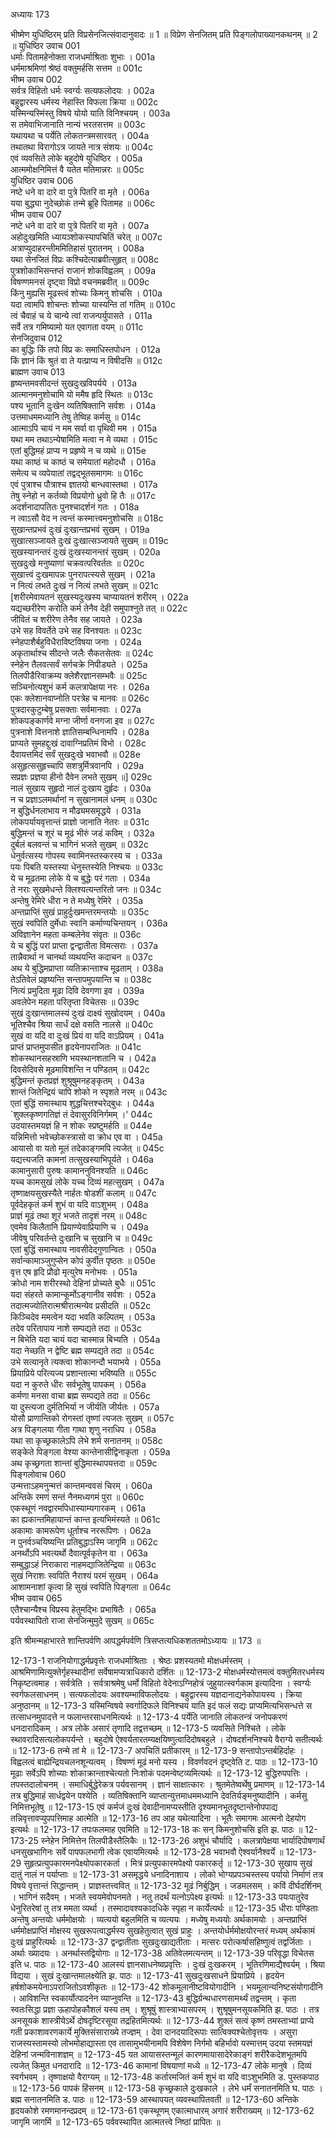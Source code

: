 अध्यायः 173

भीष्मेण युधिष्ठिरम् प्रति विप्रसेनजित्संवादानुवादः ॥ 1 ॥ विप्रेण सेनजितम् प्रति पिङ्गलोपाख्यानकथनम् ॥ 2 ॥
युधिष्ठिर उवाच 	001  
धर्माः पितामहेनोक्ता राजधर्माश्रिताः शुभाः ।	001a  
धर्ममाश्रमिणां श्रेष्ठं वक्तुमर्हसि सत्तम ॥	001c  
भीष्म उवाच 	002  
सर्वत्र विहितो धर्मः स्वर्ग्यः सत्यफलोदयः ।	002a  
बहुद्वारस्य धर्मस्य नेहास्ति विफला क्रिया ॥	002c  
यस्मिन्यस्मिंस्तु विषये योयो याति विनिश्चयम् ।	003a  
स तमेवाभिजानाति नान्यं भरतसत्तम ॥	003c  
यथायथा च पर्येति लोकतन्त्रमसारवत् ।	004a  
तथातथा विरागोऽत्र जायते नात्र संशयः ॥	004c  
एवं व्यवसिते लोके बहुदोषे युधिष्ठिर ।	005a  
आत्ममोक्षनिमित्तं वै यतेत मतिमान्नरः ॥	005c  
युधिष्ठिर उवाच 	006  
नष्टे धने वा दारे वा पुत्रे पितरि वा मृते ।	006a  
यया बुद्ध्या नुदेच्छोकं तन्मे ब्रूहि पितामह ॥	006c  
भीष्म उवाच 	007  
नष्टे धने वा दारे वा पुत्रे पितरि वा मृते ।	007a  
अहोदुःखमिति ध्यायञ्शोकस्यापचितिं चरेत् ॥	007c  
अत्राप्युदाहरन्तीममितिहासं पुरातनम् ।	008a  
यथा सेनजितं विप्रः कश्चिदेत्याब्रवीत्सुहृत् ॥	008c  
पुत्रशोकाभिसन्तप्तं राजानं शोकविह्वलम् ।	009a  
विषण्णमनसं दृष्ट्वा विप्रो वचनमब्रवीत् ॥	009c  
किंनु मुह्यसि मूढस्त्वं शोच्यः किमनु शोचसि ।	010a  
यदा त्वामपि शोचन्तः शोच्या यास्यन्ति तां गतिम् ॥	010c  
त्वं चैवाहं च ये चान्ये त्वां राजन्पर्युपासते ।	011a  
सर्वे तत्र गमिष्यामो यत एवागता वयम् ॥	011c  
सेनजिदुवाच 	012  
का बुद्धिः किं तपो विप्र कः समाधिस्तपोधन ।	012a  
किं ज्ञानं किं श्रुतं वा ते यत्प्राप्य न विषीदसि ॥	012c  
ब्राह्मण उवाच 	013  
हृष्यन्तमवसीदन्तं सुखदुःखविपर्यये ।	013a  
आत्मानमनुशोचामि यो ममैष हृदि स्थितः ॥	013c  
पश्य भूतानि दुःखेन व्यतिषिक्तानि सर्वशः ।	014a  
उत्तमाधममध्यानि तेषु तेष्विह कर्मसु ॥	014c  
आत्माऽपि चायं न मम सर्वा वा पृथिवी मम ।	015a  
यथा मम तथाऽन्येषामिति मत्वा न मे व्यथा ।	015c  
एतां बुद्धिमहं प्राप्य न प्रहृष्ये न च व्यथे ॥	015e  
यथा काष्ठं च काष्ठं च समेयातां महोदधौ ।	016a  
समेत्य च व्यपेयातां तद्वद्भूतसमागमः ॥	016c  
एवं पुत्राश्च पौत्राश्च ज्ञातयो बान्धवास्तथा ।	017a  
तेषु स्नेहो न कर्तव्यो विप्रयोगो ध्रुवो हि तैः ॥	017c  
अदर्शनादापतितः पुनश्चादर्शनं गतः ।	018a  
न त्वाऽसौ वेद न त्वन्तं कस्मात्त्वमनुशोचसि ॥	018c  
सुखान्तप्रभवं दुःखं दुःखान्तप्रभवं सुखम् ।	019a  
सुखात्सञ्जायते दुःखं दुःखात्सञ्जायते सुखम् ॥	019c  
सुखस्यानन्तरं दुःखं दुःखस्यानन्तरं सुखम् ।	020a  
सुखदुःखे मनुष्याणां चक्रवत्परिवर्ततः ॥	020c  
सुखात्त्वं दुःखमापन्नः पुनरापत्स्यसे सुखम् ।	021a  
न नित्यं लभते दुःखं न नित्यं लभते सुखम् ॥	021c  
[शरीरमेवायतनं सुखस्यदुःखस्य चाप्यायतनं शरीरम् ।	022a  
यद्यच्छरीरेण करोति कर्म तेनैव देही समुपाश्नुते तत् ॥	022c  
जीवितं च शरीरेण तेनैव सह जायते ।	023a  
उभे सह विवर्तेते उभे सह विनश्यतः ॥	023c  
स्नेहपाशैर्बहुविधैराविष्टविषया जनाः ।	024a  
अकृतार्थाश्च सीदन्ते जलैः सैकतसेतवः ॥	024c  
स्नेहेन तैलवत्सर्वं सर्गचक्रे निपीड्यते ।	025a  
तिलपीडैरिवाक्रम्य क्लेशैरज्ञानसम्भवैः ॥	025c  
सञ्चिनोत्यशुभं कर्म कलत्रापेक्षया नरः ।	026a  
एकः क्लेशानवाप्नोति परत्रेह च मानवः ॥	026c  
पुत्रदारकुटुम्बेषु प्रसक्ताः सर्वमानवाः ।	027a  
शोकपङ्कार्णवे मग्ना जीर्णा वनगजा इव ॥	027c  
पुत्रनाशे वित्तनाशे ज्ञातिसम्बन्धिनामपि ।	028a  
प्राप्यते सुमहद्दुःखं दावाग्निप्रतिमं विभो ।	028c  
दैवायत्तमिदं सर्वं सुखदुःखे भवाभवौ ॥	028e  
असुहृत्ससुहृच्चापि सशत्रुर्मित्रवानपि ।	029a  
सप्रज्ञः प्रज्ञया हीनो दैवेन लभते सुखम् ॥]	029c  
नालं सुखाय सुहृदो नालं दुःखाय दुर्हृदः ।	030a  
न च प्रज्ञाऽलमर्थानां न सुखानामलं धनम् ॥	030c  
न बुद्धिर्धनलाभाय न मौढ्यमसमृद्धये ।	031a  
लोकपर्यायवृत्तान्तं प्राज्ञो जानाति नेतरः ॥	031c  
बुद्धिमन्तं च शूरं च मूढं भीरुं जडं कविम् ।	032a  
दुर्बलं बलवन्तं च भागिनं भजते सुखम् ॥	032c  
धेनुर्वत्सस्य गोपस्य स्वामिनस्तस्करस्य च ।	033a  
पयः पिबति यस्तस्या धेनुस्तस्येति निश्चयः ॥	033c  
ये च मूढतमा लोके ये च बुद्धेः परं गताः ।	034a  
ते नराः सुखमेधन्ते क्लिश्यत्यन्तरितो जनः ॥	034c  
अन्तेषु रेमिरे धीरा न ते मध्येषु रेमिरे ।	035a  
अन्तप्राप्तिं सुखं प्राहुर्दुःखमन्तरमन्तयोः ॥	035c  
सुखं स्वपिति दुर्मेधाः स्वानि कर्माण्यचिन्तयन् ।	036a  
अविज्ञानेन महता कम्बलेनेव संवृतः ॥	036c  
ये च बुद्धिं परां प्राप्ता द्वन्द्वातीता विमत्सराः ।	037a  
तान्नैवार्था न चानर्था व्यथयन्ति कदाचन ॥	037c  
अथ ये बुद्धिमप्राप्ता व्यतिक्रान्ताश्च मूढताम् ।	038a  
तेऽतिवेलं प्रहृष्यन्ति सन्तापमुपयान्ति च ॥	038c  
नित्यं प्रमुदिता मूढा दिवि देवगणा इव ।	039a  
अवलेपेन महता परितृप्ता विचेतसः ॥	039c  
सुखं दुःखान्तमालस्यं दुःखं दाक्ष्यं सुखोदयम् ।	040a  
भूतिश्चैव श्रिया सार्धं दक्षे वसति नालसे ॥	040c  
सुखं वा यदि वा दुःखं प्रियं वा यदि वाऽप्रियम् ।	041a  
प्राप्तं प्राप्तमुपासीत हृदयेनापराजितः ॥	041c  
शोकस्थानसहस्राणि भयस्थानशतानि च ।	042a  
दिवसेदिवसे मूढमाविशन्ति न पण्डितम् ॥	042c  
बुद्धिमन्तं कृतप्रज्ञं शुश्रूषुमनहङ्कृतम् ।	043a  
शान्तं जितेन्द्रियं चापि शोको न स्पृशते नरम् ॥	043c  
एतां बुद्धिं समास्थाय शुद्धचित्तश्चरेद्बुधः ।	044a  
`शुक्लकृष्णगतिज्ञं तं देवासुरविनिर्गमम् ।'	044c  
उदयास्तमयज्ञं हि न शोकः स्प्रष्टुमर्हति ॥	044e  
यन्निमित्तो भवेच्छोकस्त्रासो वा क्रोध एव वा ।	045a  
आयासो वा यतो मूलं तदेकाङ्गमपि त्यजेत् ॥	045c  
यद्यत्त्यजति कामनां तत्सुखस्याभिपूर्यते ।	046a  
कामानुसारी पुरुषः कामाननुविनश्यति ॥	046c  
यच्च कामसुखं लोके यच्च दिव्यं महत्सुखम् ।	047a  
तृष्णाक्षयसुखस्यैते नार्हतः षोडशीं कलाम् ॥	047c  
पूर्वदेहकृतं कर्म शुभं वा यदि वाऽशुभम् ।	048a  
प्राज्ञं मूढं तथा शूरं भजते तादृशं नरम् ॥	048c  
एवमेव किलैतानि प्रियाण्येवाप्रियाणि च ।	049a  
जीवेषु परिवर्तन्ते दुःखानि च सुखानि च ॥	049c  
एतां बुद्धिं समास्थाय नावसीदेद्गुणान्वितः ।	050a  
सर्वान्कामाञ्जुगुप्सेन कोपं कुर्वीत पृष्ठतः ॥	050e  
वृत्त एष हृदि प्रौढो मृत्युरेष मनोभवः ।	051a  
क्रोधो नाम शरीरस्थो देहिनां प्रोच्यते बुधैः ॥	051c  
यदा संहरते कामान्कूर्मोऽङ्गानीव सर्वशः ।	052a  
तदात्मज्योतिरात्मश्रीरात्मन्येव प्रसीदति ॥	052c  
किञ्चिदेव ममत्वेन यदा भवति कल्पितम् ।	053a  
तदेव परितापाय नाशे सम्पद्यते तदा ॥	053c  
न बिभेति यदा चायं यदा चास्मान्न बिभ्यति ।	054a  
यदा नेच्छति न द्वेष्टि ब्रह्म सम्पद्यते तदा ॥	054c  
उभे सत्यानृते त्यक्त्वा शोकानन्दौ भयाभये ।	055a  
प्रियाप्रिये परित्यज्य प्रशान्तात्मा भविष्यति ॥	055c  
यदा न कुरुते धीरः सर्वभूतेषु पापकम् ।	056a  
कर्मणा मनसा वाचा ब्रह्म सम्पद्यते तदा ॥	056c  
या दुस्त्यजा दुर्मतिभिर्या न जीर्यति जीर्यतः ।	057a  
योसौ प्राणान्तिको रोगस्तां तृष्णां त्यजतः सुखम् ॥	057c  
अत्र पिङ्गलया गीता गाथा शृणु नराधिप ।	058a  
यथा सा कृच्छ्रकालेऽपि लेभे शर्म सनातनम् ॥	058c  
सङ्केते पिङ्गला वेश्या कान्तेनासीद्विनाकृता ।	059a  
अथ कृच्छ्रगता शान्तां बुद्धिमास्थापयत्तदा ॥	059c  
पिङ्गलोवाच 	060  
उन्मत्ताऽहमनुन्मत्तं कान्तमन्ववसं चिरम् ।	060a  
अन्तिके रमणं सन्तं नैनमध्यगमं पुरा ॥	060c  
एकस्थूणं नवद्वारमपिधास्याम्यगारकम् ।	061a  
का ह्यकान्तमिहायान्तं कान्त इत्यभिमंस्यते ॥	061c  
अकामाः कामरूपेण धूर्ताश्च नररूपिणः ।	062a  
न पुनर्वञ्चयिष्यन्ति प्रतिबुद्धाऽस्मि जागृमि ॥	062c  
अनर्थोऽपि भवत्यर्थो दैवात्पूर्वकृतेन वा ।	063a  
सम्बुद्धाऽहं निराकारा नाहमद्याजितेन्द्रिया ॥	063c  
सुखं निराशः स्वपिति नैराश्यं परमं सुखम् ।	064a  
आशामनाशां कृत्वा हि सुखं स्वपिति पिङ्गला ॥	064c  
भीष्म उवाच 	065  
एतैश्चान्यैश्च विप्रस्य हेतुमद्भिः प्रभाषितैः ।	065a  
पर्यवस्थापितो राजा सेनजिन्मुमुदे सुखम् ॥ 	065c  

इति श्रीमन्महाभारते शान्तिपर्वणि आपद्धर्मपर्वणि त्रिसप्तत्यधिकशततमोऽध्यायः ॥ 173 ॥

12-173-1 राजनियोगाद्धर्मप्रवृत्तेः राजधर्माश्रिताः । श्रेष्ठः प्रशस्यतमो मोक्षधर्मस्तम् । आश्रमिणामित्युक्तेर्गृहस्थादीनां सर्वेषामप्यत्राधिकारो दर्शितः ॥ 12-173-2 मोक्षधर्मस्योत्तमत्वं वक्तुमितरधर्मस्य निकृष्टत्वमाह । सर्वत्रेति । सर्वत्राश्रमेषु धर्मो विहितो वेदेनाऽग्निहोत्रं जुहुयात्स्वर्गकाम इत्यादिना । स्वर्ग्यः स्वर्गफलसाधनम् । सत्यफलोदयः अवश्यम्भाविफलोदयः । बहुद्वारस्य यज्ञदानाद्यनेकोपायस्य । क्रिया अनुष्ठानम् ॥ 12-173-3 यस्मिन्विषये स्वर्गादिफले विनिश्चयं याति इदं फलं सद्यः प्राप्यमित्यभिसन्धत्ते स तत्साधनमुपादत्ते न फलान्तरसाधनमित्यर्थः ॥ 12-173-4 पर्येति जानाति लोकतन्त्रं जनोपकरणं धनदारादिकम् । अत्र लोके असारं तृणादि तद्वत्तच्छम् ॥ 12-173-5 व्यवसिते निश्चिते । लोके स्थावरादिसत्यलोकपर्यन्ते । बहुदोषे ऐश्वर्यतारतम्यक्षयिष्णुत्वादिदोषबहुले । दोषदर्शननिश्चये वैराग्ये सतीत्यर्थः ॥ 12-173-6 तन्मे तां मे ॥ 12-173-7 अपचितिं प्रतीकारम् ॥ 12-173-9 सन्तापोऽन्तर्बहिर्दाहः । विह्वलत्वं बाह्येन्द्रियचलनशून्यत्वम् । विषण्णं मूढं मनो यस्य । विवर्णवदनं दृष्ट्वेति ट. पाठः ॥ 12-173-10 मूढाः सर्वेऽपि शोच्याः शोकाक्रान्ताश्चेत्यतो निःशोकं पदमन्वेष्टव्यमित्यर्थः ॥ 12-173-12 बुद्धिरुपपत्तिः । तपस्तदालोचनम् । समाधिर्बुद्धेरेकत्र पर्यवसानम् । ज्ञानं साक्षात्कारः । श्रुतमेतेष्वर्थेषु प्रमाणम् ॥ 12-173-14 तत्र बुद्धिमाहं सार्धद्वयेन पश्येति । व्यतिषिक्तानि व्याप्तान्युत्तमाधममध्यानि देवतिर्यङ्मनुष्यादीनि । कर्मसु निमित्तभूतेषु ॥ 12-173-15 एवं कर्मजं दुःखं देवादीनामप्यस्तीति दृश्यमानभूतदृष्टान्तेनोपपाद्य तन्निवृत्तावप्युपपत्तिमाह आत्मेति ॥ 12-173-16 तप आह यथेत्यादिना । भूतैः समागमः आत्मनो देहयोग इत्यर्थः ॥ 12-173-17 तपःफलमाह एवमिति ॥ 12-173-18 कः सन् किमनुशोचसि इति झ. पाठः ॥ 12-173-25 स्नेहेन निमित्तेन तिलपीडैस्तैलिकैः ॥ 12-173-26 अशुभं चौर्यादि । कलत्रापेक्षया भार्यादिपोषणार्थं धनसुखभागिनः सर्वे पापफलभागी त्वेक एवायमित्यर्थः ॥ 12-173-28 भवाभवौ ऐश्वर्यानैश्वर्ये ॥ 12-173-29 सुहृत्प्रत्युपकारमनपेक्ष्योपकारकर्ता । मित्रं प्रत्युपकारमपेक्ष्यो पकारकर्तृ ॥ 12-173-30 सुखाय सुखं दातुं नालं न पर्याप्ताः ॥ 12-173-31 असमृद्धये धनादिनाशाय । लोको भोग्यप्रपञ्चस्तस्य पर्यायो निर्माणं तत्र विषये वृत्तान्तं सिद्धान्तम् । प्राज्ञस्तत्त्ववित् ॥ 12-173-32 मूढं निर्बुद्धिम् । जडमलसम् । कविं दीर्घदर्शिनम् । भागिनं सदैवम् । भजते स्वयमेवोपनमते । नतु तदर्थं यत्नोऽपेक्ष्य इत्यर्थः ॥ 12-173-33 पयःपातुरेव धेनुरितरेषां तु तत्र ममता व्यर्था । तस्मादावश्यकादधिके स्पृहा न कार्येत्यर्थः ॥ 12-173-35 धीराः पण्डिताः अन्तेषु अन्तयोः धर्ममोक्षयोः । व्यत्ययो बहुलमिति च व्यत्ययः । मध्येषु मध्ययोः अर्थकामयोः । अन्तप्राप्तिं धर्ममोक्षप्राप्तिं मोक्षस्य सुखरूपत्वाद्धर्मस्य सुखहेतुत्वात् सुखं प्राहुः । अन्तयोर्धर्ममोक्षयोरन्तरं मध्यम् अर्थकामं दुःखं प्राहुरित्यर्थः ॥ 12-173-37 द्वन्द्वातीताः सुखदुःखाद्यतीताः । मत्सरः परोत्कर्षासहिष्णुत्वं तद्वर्जिताः । अर्थाः ख्यादयः । अनर्थास्तद्वियोगाः ॥ 12-173-38 अतिवेलमत्यन्तम् ॥ 12-173-39 परिवृद्धा विचेतस इति ध. पाठः ॥ 12-173-40 आलस्यं ज्ञानसाधनेष्वप्रवृत्तिः । दुःखं दुःखकरम् । भूतिरणिमाद्यैश्वर्यम् । श्रिया विद्यया । सुखं दुःखान्तमालक्ष्येति झ. पाठः ॥ 12-173-41 सुखदुःखसाधने प्रियाप्रिये । हृदयेन हर्षशोकमयेनाऽपराजितोऽवशीकृतः ॥ 12-173-42 शोकमूलानीष्टवियोगादीनि । भयमूलान्यनिष्टसंयोगादीनि । आविशन्ति स्वकार्योत्पादनेन व्याप्नुवन्ति ॥ 12-173-43 बुद्धिर्ग्रन्थधारणसामर्थ्यं तद्वन्तम् । कृता स्वतःसिद्धा प्रज्ञा ऊहापोहकौशलं यस्य तम् । शुश्रूषुं शास्त्राभ्यासपरम् । शुश्रूषुमनसूयकमिति झ. पाठः । तत्र अनसूयकं शास्त्रीयेऽर्थे दोषदृष्टिरसूया तद्रहितमित्यर्थः ॥ 12-173-44 शुक्लं सत्वं कृष्णं तमस्ताभ्यां प्राप्ये गती प्रकाशावरणकार्ये मुक्तिसंसाराख्ये तज्ज्ञम् । देवा दानदयादिरूपाः सात्विक्यश्चेतोवृत्तयः । असुरा राजस्यस्तामस्यो लोभमोहाद्यास्ता एव तासामुभयीनामपि विशेषेण निर्गमो बहिर्भावो यस्मात्तम् उदया स्तमयज्ञं देहिनां जन्मविनाशज्ञम् ॥ 12-173-45 यत आयासस्तन्मूलं कारणमायासादेरेकाङ्गं शरीरैकदेशभूतमपि त्यजेत् किमुत धनदारादि ॥ 12-173-46 कामानां विषयाणां मध्ये ॥ 12-173-47 लोके मानुषे । दिव्यं स्वर्गभवम् । तृष्णाक्षयो वैराग्यम् ॥ 12-173-48 कर्तारमजितं कर्म शुभं वा यदि वाऽशुभमिति ड. पुस्तकपाठ ॥ 12-173-56 पापकं हिंसनम् ॥ 12-173-58 कृच्छ्रकाले दुःखकाले । लेभे धर्मं सनातनमिति घ. पाठः । ब्रह्म सनातनमिति ड. पाठः ॥ 12-173-59 आस्थापयत् व्यवस्थापितवती ॥ 12-173-60 अन्तिके हृदयकोशे रमणमानन्दप्रदम् ॥ 12-173-61 एकस्थूणम् एकात्माधारम् अगारं शरीराख्यम् ॥ 12-173-62 जागृमि जागर्मि ॥ 12-173-65 पर्ववस्थापित आत्मतत्त्वे निष्ठां प्रापितः ॥
